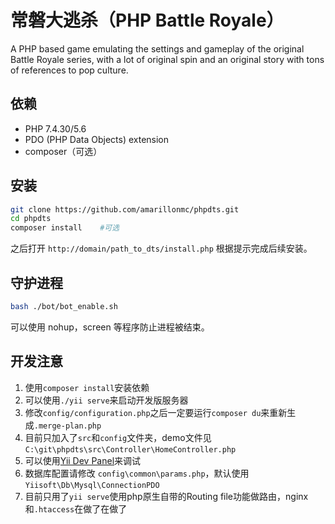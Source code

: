 # 常磐大逃杀（PHP Battle Royale）

A PHP based game emulating the settings and gameplay of the original Battle Royale series, with a lot of original spin and an original story with tons of references to pop culture.

## 依赖

- PHP 7.4.30/5.6
- PDO (PHP Data Objects) extension
- composer（可选）

## 安装

```bash
git clone https://github.com/amarillonmc/phpdts.git
cd phpdts
composer install    #可选
```

之后打开 `http://domain/path_to_dts/install.php` 根据提示完成后续安装。

## 守护进程

```bash
bash ./bot/bot_enable.sh
```

可以使用 nohup，screen 等程序防止进程被结束。


## 开发注意

1. 使用`composer install`安装依赖
2. 可以使用`./yii serve`来启动开发版服务器
3. 修改`config/configuration.php`之后一定要运行`composer du`来重新生成`.merge-plan.php`
4. 目前只加入了`src`和`config`文件夹，demo文件见`C:\git\phpdts\src\Controller\HomeController.php`
5. 可以使用[Yii Dev Panel](https://yiisoft.github.io/yii-dev-panel)来调试
6. 数据库配置请修改 `config\common\params.php`，默认使用`Yiisoft\Db\Mysql\ConnectionPDO`
7. 目前只用了`yii serve`使用php原生自带的Routing file功能做路由，nginx和`.htaccess`在做了在做了